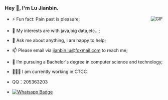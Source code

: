 ### Hey 👋, I'm Lu Jianbin.

<img align="right" alt="GIF" src="https://cdn.jsdelivr.net/gh/looniink/image/code.gif" />




- ⚡ Fun fact: Pain past is pleasure;

- 🌱 My interests are with java,big data,etc...;

- 💬 Ask me about anything, I am happy to help;

- 📫 Please email via jianbin.lu@foxmail.com to reach me;

- 💼 I’m pursuing a Bachelor's degree in computer science and technology;

- 👨🏽‍💻 I am currently working in CTCC

- QQ：205363203   
- [![Whatsapp Badge](https://img.shields.io/badge/-Wechat-4CA143?style=flat-square&labelColor=4CA143&logo=wechat&logoColor=white)](https://cdn.jsdelivr.net/gh/looniink/image/me.png)&ensp;




